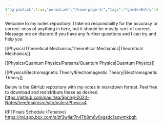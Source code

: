 ```yaml
---
{"dg-publish":true,"permalink":"/home-page-1/","tags":["gardenEntry"]}
---
```



Welcome to my notes repository! I take no responsibility for the accuracy or correct-ness of anything in here, but it should be mostly-sort-of correct. Message me on discord if you have any further questions and I can try and help you 

[[Physics/Theoretical Mechanics/Theoretical Mechanics\|Theoretical Mechanics]]

[[Physics/Quantum Physics/Persans/Quantum Physics\|Quantum Physics]]

[[Physics/Electromagnetic Theory/Electromagnetic Theory\|Electromagnetic Theory]]

Below is the GitHub repository with my notes in markdown format. Feel free to download and redistribute these as desired.
https://github.com/paulrlea/Spring-2024-Notes/tree/main/src/site/notes/Physics4

RPI Finals Schedule (Tenative)
https://rpi.app.box.com/s/zf3wljar7n47b8m6v0xgsdc1aqwmkbgh


